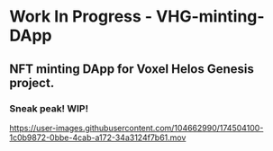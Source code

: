 # Work In Progress - VHG-minting-DApp
## NFT minting DApp for Voxel Helos Genesis project.
### Sneak peak! WIP!





https://user-images.githubusercontent.com/104662990/174504100-1c0b9872-0bbe-4cab-a172-34a3124f7b61.mov













